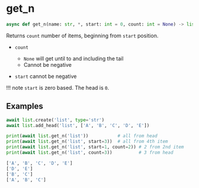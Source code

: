 # get_n

```py
async def get_n(name: str, *, start: int = 0, count: int = None) -> list:
```

Returns `count` number of items, beginning from `start` position.

- `count`
    - `None` will get until to and including the tail
    - Cannot be negative

- `start` cannot be negative


!!! note
    `start` is zero based. The head is `0`.


## Examples

```py
await list.create('list', type='str')
await list.add_head('list', ['A', 'B', 'C', 'D', 'E'])

print(await list.get_n('list'))           # all from head
print(await list.get_n('list', start=3))  # all from 4th item
print(await list.get_n('list', start=1, count=2)) # 2 from 2nd item
print(await list.get_n('list', count=3))          # 3 from head
```

```bash title='Output'
['A', 'B', 'C', 'D', 'E']
['D', 'E']
['B', 'C']
['A', 'B', 'C']
```